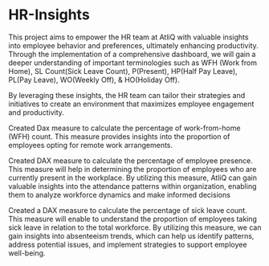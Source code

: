 # HR-Insights 

This project aims to empower the HR team at AtliQ with valuable insights into employee behavior and preferences, ultimately enhancing productivity. Through the implementation of a comprehensive dashboard, we will gain a deeper understanding of important terminologies such as
WFH (Work from Home), 
SL Count(Sick Leave Count),
P(Present), 
HP(Half Pay Leave),
PL(Pay Leave),
WO(Weekly Off), &
HO(Holiday Off). 

By leveraging these insights, the HR team can tailor their strategies and initiatives to create an environment that maximizes employee engagement and productivity.

Created Dax measure to calculate the percentage of work-from-home (WFH) count. This measure provides insights into the proportion of employees opting for remote work arrangements. 

Created DAX measure to calculate the percentage of employee presence. This measure will help in determining the proportion of employees who are currently present in the workplace. By utilizing this measure, AtliQ can gain valuable insights into the attendance patterns within organization, enabling them to analyze workforce dynamics and make informed decisions

Created a DAX measure to calculate the percentage of sick leave count. This measure will enable to understand the proportion of employees taking sick leave in relation to the total workforce. By utilizing this measure, we can gain insights into absenteeism trends, which can help us identify patterns, address potential issues, and implement strategies to support employee well-being.

